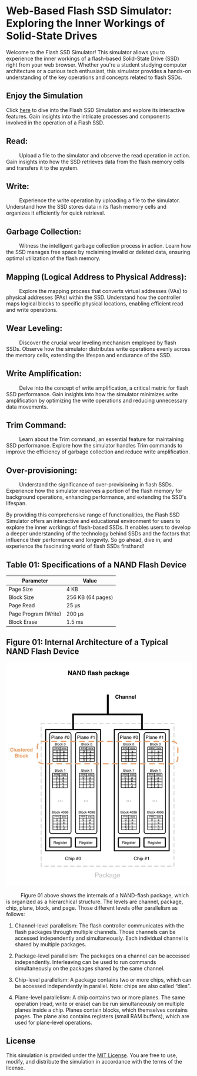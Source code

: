 # Web-Based Flash SSD Simulator: Exploring the Inner Workings of Solid-State Drives
Welcome to the Flash SSD Simulator! This simulator allows you to experience the inner workings of a flash-based Solid-State Drive (SSD) right from your web browser. Whether you're a student studying computer architecture or a curious tech enthusiast, this simulator provides a hands-on understanding of the key operations and concepts related to flash SSDs.

## Enjoy the Simulation
Click [here](https://schoolofthought.tech/templates/flash_memory.html) to dive into the Flash SSD Simulation and explore its interactive features. Gain insights into the intricate processes and components involved in the operation of a Flash SSD.


## Read:
&nbsp;&nbsp;&nbsp;&nbsp;&nbsp;&nbsp;&nbsp;&nbsp;&nbsp;Upload a file to the simulator and observe the read operation in action. Gain insights into how the SSD retrieves data from the flash memory cells and transfers it to the system.

## Write:
&nbsp;&nbsp;&nbsp;&nbsp;&nbsp;&nbsp;&nbsp;&nbsp;&nbsp;Experience the write operation by uploading a file to the simulator. Understand how the SSD stores data in its flash memory cells and organizes it efficiently for quick retrieval.

## Garbage Collection:
&nbsp;&nbsp;&nbsp;&nbsp;&nbsp;&nbsp;&nbsp;&nbsp;&nbsp;Witness the intelligent garbage collection process in action. Learn how the SSD manages free space by reclaiming invalid or deleted data, ensuring optimal utilization of the flash memory.

## Mapping (Logical Address to Physical Address):
&nbsp;&nbsp;&nbsp;&nbsp;&nbsp;&nbsp;&nbsp;&nbsp;&nbsp;Explore the mapping process that converts virtual addresses (VAs) to physical addresses (PAs) within the SSD. Understand how the controller maps logical blocks to specific physical locations, enabling efficient read and write operations.

## Wear Leveling:
&nbsp;&nbsp;&nbsp;&nbsp;&nbsp;&nbsp;&nbsp;&nbsp;&nbsp;Discover the crucial wear leveling mechanism employed by flash SSDs. Observe how the simulator distributes write operations evenly across the memory cells, extending the lifespan and endurance of the SSD.

## Write Amplification:
&nbsp;&nbsp;&nbsp;&nbsp;&nbsp;&nbsp;&nbsp;&nbsp;&nbsp;Delve into the concept of write amplification, a critical metric for flash SSD performance. Gain insights into how the simulator minimizes write amplification by optimizing the write operations and reducing unnecessary data movements.

## Trim Command:
&nbsp;&nbsp;&nbsp;&nbsp;&nbsp;&nbsp;&nbsp;&nbsp;&nbsp;Learn about the Trim command, an essential feature for maintaining SSD performance. Explore how the simulator handles Trim commands to improve the efficiency of garbage collection and reduce write amplification.

## Over-provisioning:
&nbsp;&nbsp;&nbsp;&nbsp;&nbsp;&nbsp;&nbsp;&nbsp;&nbsp;Understand the significance of over-provisioning in flash SSDs. Experience how the simulator reserves a portion of the flash memory for background operations, enhancing performance, and extending the SSD's lifespan.

By providing this comprehensive range of functionalities, the Flash SSD Simulator offers an interactive and educational environment for users to explore the inner workings of flash-based SSDs. It enables users to develop a deeper understanding of the technology behind SSDs and the factors that influence their performance and longevity. So go ahead, dive in, and experience the fascinating world of flash SSDs firsthand!

## Table 01: Specifications of a NAND Flash Device
| Parameter | Value |
|----------|----------|
Page Size | 4 KB
Block Size | 256 KB (64 pages)
Page Read | 25 μs
Page Program (Write) | 200 μs
Block Erase | 1.5 ms


## Figure 01: Internal Architecture of a Typical NAND Flash Device
![Example Image](readme_documentation_src/figure/ssd-package.webp)

&nbsp;&nbsp;&nbsp;&nbsp;&nbsp;&nbsp;&nbsp;&nbsp;&nbsp; Figure 01 above shows the internals of a NAND-flash package, which is organized as a hierarchical structure. The levels are channel, package, chip, plane, block, and page. Those different levels offer parallelism as follows:

1. Channel-level parallelism:  The flash controller communicates with the flash packages through multiple channels. Those channels can be accessed independently and simultaneously. Each individual channel is shared by multiple packages.

2. Package-level parallelism: The packages on a channel can be accessed independently. Interleaving can be used to run commands simultaneously on the packages shared by the same channel.

3. Chip-level parallelism: A package contains two or more chips, which can be accessed independently in parallel. Note: chips are also called “dies”.

4. Plane-level parallelism: A chip contains two or more planes. The same operation (read, write or erase) can be run simultaneously on multiple planes inside a chip. Planes contain blocks, which themselves contains pages. The plane also contains registers (small RAM buffers), which are used for plane-level operations.

## License
This simulation is provided under the [MIT License](LICENSE). You are free to use, modify, and distribute the simulation in accordance with the terms of the license.

